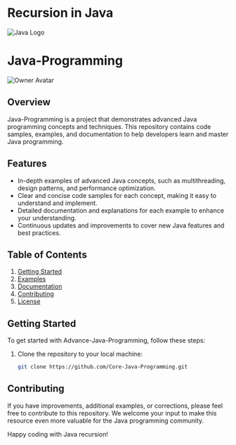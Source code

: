 # Recursion in Java

![Java Logo](https://cdn.iconscout.com/icon/free/png-256/java-60-1174953.png)

# Java-Programming

![Owner Avatar](owner-avatar.png)

## Overview

Java-Programming is a project that demonstrates advanced Java programming concepts and techniques. This repository contains code samples, examples, and documentation to help developers learn and master Java programming.

## Features

- In-depth examples of advanced Java concepts, such as multithreading, design patterns, and performance optimization.
- Clear and concise code samples for each concept, making it easy to understand and implement.
- Detailed documentation and explanations for each example to enhance your understanding.
- Continuous updates and improvements to cover new Java features and best practices.

## Table of Contents

1. [Getting Started](#getting-started)
2. [Examples](#examples)
3. [Documentation](#documentation)
4. [Contributing](#contributing)
5. [License](#license)

## Getting Started

To get started with Advance-Java-Programming, follow these steps:

1. Clone the repository to your local machine:

   ```bash
   git clone https://github.com/Core-Java-Programming.git

## Contributing

If you have improvements, additional examples, or corrections, please feel free to contribute to this repository. We welcome your input to make this resource even more valuable for the Java programming community.

Happy coding with Java recursion!

